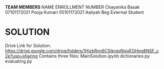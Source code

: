 **TEAM MEMBERS**
NAME            ENROLLMENT NUMBER
Chayanika Basak   07101172021
Pooja Kumari      05101172021
Aaliyah Beg       External Student

# SOLUTION
Drive Link for Solution: https://drive.google.com/drive/folders/1HizkRnn6C5ikrqoNsixEGHqg8NSF_c2e?usp=sharing
Contains three files:
MainSolution.ipynb
dictionaries.py
evaluating.py
